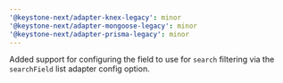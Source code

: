```yaml
---
'@keystone-next/adapter-knex-legacy': minor
'@keystone-next/adapter-mongoose-legacy': minor
'@keystone-next/adapter-prisma-legacy': minor
---
```


Added support for configuring the field to use for `search` filtering via the `searchField` list adapter config option.
